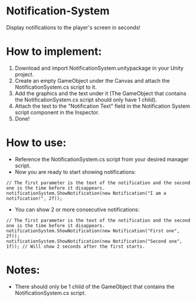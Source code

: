 # Notification-System
Display notifications to the player's screen in seconds!

# How to implement:
1) Download and import NotificationSystem.unitypackage in your Unity project.
2) Create an empty GameObject under the Canvas and attach the NotificationSystem.cs script to it.
3) Add the graphics and the text under it (The GameObject that contains the NotificationSystem.cs script should only have 1 child).
4) Attach the text to the "Notification Text" field in the Notification System script component in the Inspector.
5) Done!

# How to use:
- Reference the NotificationSystem.cs script from your desired manager script.
- Now you are ready to start showing notifications:
```CSharp
// The first parameter is the text of the notification and the second one is the time before it disappears.
notificationSystem.ShowNotification(new Notification("I am a notification!", 2f));
```
- You can show 2 or more consecutive notifications:
```CSharp
// The first parameter is the text of the notification and the second one is the time before it disappears.
notificationSystem.ShowNotification(new Notification("First one", 2f));
notificationSystem.ShowNotification(new Notification("Second one", 1f)); // Will show 2 seconds after the first starts.
```

# Notes:
- There should only be 1 child of the GameObject that contains the NotificationSystem.cs script.
